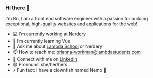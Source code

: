 ### Hi there 👋

I'm Bri, I am a front end software engineer with a passion for building exceptional, high-quality websites and applications for the web!

- 💻  I'm currently working at [Nerdery](https://www.nerdery.com/)
- 🌳  I’m currently learning Vue
- 💬  Ask me about [Lambda School](https://lambdaschool.com/go/apply-now?utm_source=google&utm_medium=paid&utm_campaign=brand_lambdaschool_bamboo_gsearch_cvr_branded&utm_term=53144480055&utm_content=lambda%20school&utm_type=346365111803&gclid=CjwKCAjwoZWHBhBgEiwAiMN66WWH-9Wi4YvsTKo6uxQinKiTLg9K8sF7SlKtNZYIgdmhPJbHDGdFaxoCTKUQAvD_BwE) or Nerdery
- 📫  How to reach me: brianna-workman@lambdastudents.com
- 💼  Connect with me on [LinkedIn](https://www.linkedin.com/in/brianna-m-workman/)
- 😄  Pronouns: she/her/hers
- ⚡  Fun fact: I have a clownfish named Nemo 🐠

